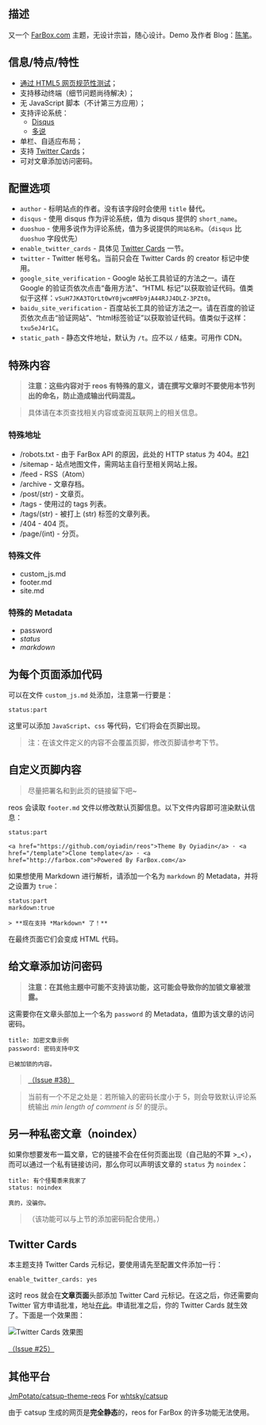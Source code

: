 ## 描述 ##

又一个 [FarBox.com](http://farbox.com) 主题，无设计宗旨，随心设计。Demo 及作者 Blog：[陈笔](http://oyiadin.farbox.com)。

## 信息/特点/特性 ##

* [通过 HTML5 网页规范性测试](http://validator.w3.org/check?uri=oyiadin.farbox.com)；
* 支持移动终端（细节问题尚待解决）；
* 无 JavaScript 脚本（不计第三方应用）；
* 支持评论系统：
    * [Disqus](http://disqus.com/)
    * [多说](http://duoshuo.com/)
* 单栏、自适应布局；
* 支持 [Twitter Cards](https://dev.twitter.com/docs/cards)；
* 可对文章添加访问密码。

## 配置选项 ##

* `author` - 标明站点的作者。没有该字段时会使用 `title` 替代。
* `disqus` - 使用 disqus 作为评论系统，值为 disqus 提供的 `short_name`。
* `duoshuo` - 使用多说作为评论系统，值为多说提供的`网站名称`。（`disqus` 比 `duoshuo` 字段优先）
* `enable_twitter_cards` - 具体见 [Twitter Cards](#twitter-cards) 一节。
* `twitter` - Twitter 帐号名。当前只会在 Twitter Cards 的 creator 标记中使用。
* `google_site_verification` - Google 站长工具验证的方法之一。请在 Google 的验证页依次点击“备用方法”、“HTML 标记”以获取验证代码。值类似于这样：`vSuH7JKA3TQrLt0wY0jwcmMFb9jA44RJJ4DLZ-3PZt0`。
* `baidu_site_verification` - 百度站长工具的验证方法之一。请在百度的验证页依次点击“验证网站”、“html标签验证”以获取验证代码。值类似于这样：`txu5eJ4r1C`。
* `static_path` - 静态文件地址，默认为 `/t`。应不以 `/` 结束。可用作 CDN。

## 特殊内容 ##

> **注意：这些内容对于 reos 有特殊的意义，请在撰写文章时不要使用本节列出的命名，防止造成输出代码混乱。**

> 具体请在本页查找相关内容或查阅互联网上的相关信息。

### 特殊地址 ###

* /robots.txt - 由于 FarBox API 的原因，此处的 HTTP status 为 404。[#21](https://github.com/oyiadin/reos/issues/21)
* /sitemap - 站点地图文件，需网站主自行至相关网站上报。
* /feed - RSS（Atom）
* /archive - 文章存档。
* /post/(str) - 文章页。
* /tags - 使用过的 tags 列表。
* /tags/(str) - 被打上 (str) 标签的文章列表。
* /404 - 404 页。
* /page/(int) - 分页。

### 特殊文件 ###

* custom_js.md
* footer.md
* site.md

### 特殊的 Metadata ###

* password
* *status*
* *markdown*

## 为每个页面添加代码 ##

可以在文件 `custom_js.md` 处添加，注意第一行要是：

```text
status:part
```

这里可以添加 `JavaScript`、`css` 等代码，它们将会在页脚出现。

> 注：在该文件定义的内容不会覆盖页脚，修改页脚请参考下节。

## 自定义页脚内容 ##

> 尽量把署名和到此页的链接留下吧~

reos 会读取 `footer.md` 文件以修改默认页脚信息。以下文件内容即可渲染默认信息：

```text
status:part

<a href="https://github.com/oyiadin/reos">Theme By Oyiadin</a> · <a href="/template">Clone template</a> · <a href="http://farbox.com">Powered By FarBox.com</a>
```

如果想使用 Markdown 进行解析，请添加一个名为 `markdown` 的 Metadata，并将之设置为 `true`：

```text
status:part
markdown:true

> **现在支持 *Markdown* 了！**
```

在最终页面它们会变成 HTML 代码。

## 给文章添加访问密码 ##

> **注意：在其他主题中可能不支持该功能，这可能会导致你的加锁文章被泄露。**

这需要你在文章头部加上一个名为 `password` 的 Metadata，值即为该文章的访问密码。

```text
title: 加密文章示例
password: 密码支持中文

已被加锁的内容。
```

> [（Issue #38）](https://github.com/oyiadin/reos/issues/38)

> 当前有一个不足之处是：若所输入的密码长度小于 5，则会导致默认评论系统输出 *min length of comment is 5!* 的提示。

## 另一种私密文章（noindex） ##

如果你想要发布一篇文章，它的链接不会在任何页面出现（自己贴的不算 >_<），而可以通过一个私有链接访问，那么你可以声明该文章的 `status` 为 `noindex`：

```
title: 有个怪蜀黍来我家了
status: noindex

真的，没骗你。
```

> （该功能可以与上节的添加密码配合使用。）

## Twitter Cards ##

本主题支持 Twitter Cards 元标记，要使用请先至配置文件添加一行：

```text
enable_twitter_cards: yes
```

这时 reos 就会在**文章页面**头部添加 Twitter Card 元标记。在这之后，你还需要向 Twitter 官方申请批准，地址[在此](https://dev.twitter.com/docs/cards/validation/validator)。申请批准之后，你的 Twitter Cards 就生效了。下面是一个效果图：

![Twitter Cards 效果图](http://oyiadin.u.qiniudn.com/img/twitter-cards-example.png)

[（Issue #25）](https://github.com/oyiadin/reos/issues/25)

## 其他平台 ##

[JmPotato/catsup-theme-reos](https://github.com/JmPotato/catsup-theme-reos) For [whtsky/catsup](https://github.com/whtsky/catsup)

由于 catsup 生成的网页是**完全静态**的，reos for FarBox 的许多功能无法使用。
